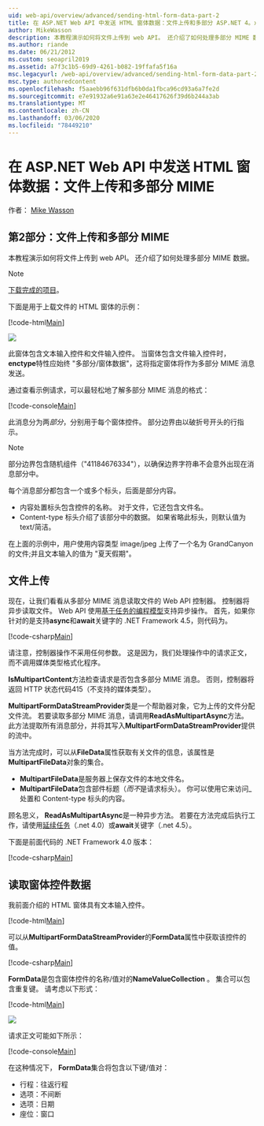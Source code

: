 ```yaml
---
uid: web-api/overview/advanced/sending-html-form-data-part-2
title: 在 ASP.NET Web API 中发送 HTML 窗体数据：文件上传和多部分 ASP.NET 4。x
author: MikeWasson
description: 本教程演示如何将文件上传到 web API。 还介绍了如何处理多部分 MIME 数据。
ms.author: riande
ms.date: 06/21/2012
ms.custom: seoapril2019
ms.assetid: a7f3c1b5-69d9-4261-b082-19ffafa5f16a
msc.legacyurl: /web-api/overview/advanced/sending-html-form-data-part-2
msc.type: authoredcontent
ms.openlocfilehash: f5aaebb96f631dfb6b0da1fbca96cd93a6a7fe2d
ms.sourcegitcommit: e7e91932a6e91a63e2e46417626f39d6b244a3ab
ms.translationtype: MT
ms.contentlocale: zh-CN
ms.lasthandoff: 03/06/2020
ms.locfileid: "78449210"
---
```

# <a name="sending-html-form-data-in-aspnet-web-api-file-upload-and-multipart-mime"></a>在 ASP.NET Web API 中发送 HTML 窗体数据：文件上传和多部分 MIME

作者： [Mike Wasson](https://github.com/MikeWasson)

## <a name="part-2-file-upload-and-multipart-mime"></a>第2部分：文件上传和多部分 MIME

本教程演示如何将文件上传到 web API。 还介绍了如何处理多部分 MIME 数据。

> [!NOTE]
> [下载完成的项目](https://code.msdn.microsoft.com/ASPNET-Web-API-File-Upload-a8c0fb0d)。

下面是用于上载文件的 HTML 窗体的示例：

[!code-html[Main](sending-html-form-data-part-2/samples/sample1.html)]

![](sending-html-form-data-part-2/_static/image1.png)

此窗体包含文本输入控件和文件输入控件。 当窗体包含文件输入控件时， **enctype**特性应始终 &quot;多部分/窗体数据&quot;，这将指定窗体将作为多部分 MIME 消息发送。

通过查看示例请求，可以最轻松地了解多部分 MIME 消息的格式：

[!code-console[Main](sending-html-form-data-part-2/samples/sample2.cmd)]

此消息分为两*部分*，分别用于每个窗体控件。 部分边界由以破折号开头的行指示。

> [!NOTE]
> 部分边界包含随机组件（&quot;41184676334&quot;），以确保边界字符串不会意外出现在消息部分中。

每个消息部分都包含一个或多个标头，后面是部分内容。

- 内容处置标头包含控件的名称。 对于文件，它还包含文件名。
- Content-type 标头介绍了该部分中的数据。 如果省略此标头，则默认值为 text/简洁。

在上面的示例中，用户使用内容类型 image/jpeg 上传了一个名为 GrandCanyon 的文件;并且文本输入的值为 &quot;夏天假期&quot;。

## <a name="file-upload"></a>文件上传

现在，让我们看看从多部分 MIME 消息读取文件的 Web API 控制器。 控制器将异步读取文件。 Web API 使用[基于任务的编程模型](https://msdn.microsoft.com/library/dd460693.aspx)支持异步操作。 首先，如果你针对的是支持**async**和**await**关键字的 .NET Framework 4.5，则代码为。

[!code-csharp[Main](sending-html-form-data-part-2/samples/sample3.cs)]

请注意，控制器操作不采用任何参数。 这是因为，我们处理操作中的请求正文，而不调用媒体类型格式化程序。

**IsMultipartContent**方法检查请求是否包含多部分 MIME 消息。 否则，控制器将返回 HTTP 状态代码415（不支持的媒体类型）。

**MultipartFormDataStreamProvider**类是一个帮助器对象，它为上传的文件分配文件流。 若要读取多部分 MIME 消息，请调用**ReadAsMultipartAsync**方法。 此方法提取所有消息部分，并将其写入**MultipartFormDataStreamProvider**提供的流中。

当方法完成时，可以从**FileData**属性获取有关文件的信息，该属性是**MultipartFileData**对象的集合。

- **MultipartFileData**是服务器上保存文件的本地文件名。
- **MultipartFileData**包含部件标题（*而不*是请求标头）。 你可以使用它来访问\_处置和 Content-type 标头的内容。

顾名思义， **ReadAsMultipartAsync**是一种异步方法。 若要在方法完成后执行工作，请使用[延续任务](https://msdn.microsoft.com/library/ee372288.aspx)（.net 4.0）或**await**关键字（.net 4.5）。

下面是前面代码的 .NET Framework 4.0 版本：

[!code-csharp[Main](sending-html-form-data-part-2/samples/sample4.cs)]

## <a name="reading-form-control-data"></a>读取窗体控件数据

我前面介绍的 HTML 窗体具有文本输入控件。

[!code-html[Main](sending-html-form-data-part-2/samples/sample5.html)]

可以从**MultipartFormDataStreamProvider**的**FormData**属性中获取该控件的值。

[!code-csharp[Main](sending-html-form-data-part-2/samples/sample6.cs?highlight=15)]

**FormData**是包含窗体控件的名称/值对的**NameValueCollection** 。 集合可以包含重复键。 请考虑以下形式：

[!code-html[Main](sending-html-form-data-part-2/samples/sample7.html)]

![](sending-html-form-data-part-2/_static/image2.png)

请求正文可能如下所示：

[!code-console[Main](sending-html-form-data-part-2/samples/sample8.cmd)]

在这种情况下， **FormData**集合将包含以下键/值对：

- 行程：往返行程
- 选项：不间断
- 选项：日期
- 座位：窗口
